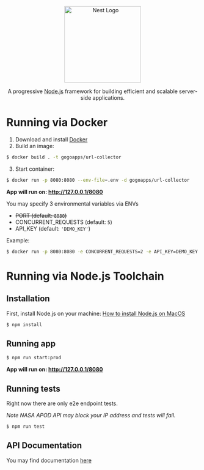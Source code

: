 <p align="center">
  <a href="http://nestjs.com/" target="blank"><img src="https://nestjs.com/img/logo-small.svg" width="200" alt="Nest Logo" /></a>
</p>

[circleci-image]: https://img.shields.io/circleci/build/github/nestjs/nest/master?token=abc123def456
[circleci-url]: https://circleci.com/gh/nestjs/nest

  <p align="center">A progressive <a href="http://nodejs.org" target="_blank">Node.js</a> framework for building efficient and scalable server-side applications.</p>
    <p align="center">

# Running via Docker

1. Download and install [Docker](https://docs.docker.com/get-docker/)
2. Build an image:
```bash
$ docker build . -t gogoapps/url-collector 
```
3. Start container:
```bash
$ docker run -p 8080:8080 --env-file=.env -d gogoapps/url-collector 
```

**App will run on: http://127.0.0.1/8080**

You may specify 3 environmental variables via ENVs
* ~~PORT (default: `8080`)~~
* CONCURRENT_REQUESTS (default: `5`)
* API_KEY (default: `'DEMO_KEY'`)

Example:
```bash
$ docker run -p 8080:8080 -e CONCURRENT_REQUESTS=2 -e API_KEY=DEMO_KEY -d gogoapps/url-collector 
```

# Running via Node.js Toolchain

## Installation

First, install Node.js on your machine: [How to install Node.js on MacOS](https://nodejs.org/tr/download/package-manager/#macos)

```bash
$ npm install
```

## Running app

```bash
$ npm run start:prod
```

**App will run on: http://127.0.0.1/8080**

## Running tests

Right now there are only e2e endpoint tests. 

_Note NASA APOD API may block your IP address and tests will fail._

```bash
$ npm run test
```

## API Documentation

You may find documentation [here](http://127.0.0.1:8080/doc)
